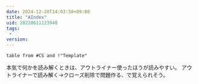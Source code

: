 ```yaml
---
date: 2024-12-20T14:03:58+09:00
title: "AIndex"
uid: 20220611123940
tags:
 -
version:
---
```


```dataview
table from #CS and !"Template"
```
本気で何かを読み解くときは、アウトライナー使ったほうが読みやすい。
アウトライナーで読み解く→クローズ削除で問題作る、で覚えられそう。

